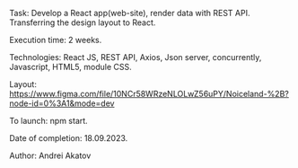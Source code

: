 Task: Develop a React app(web-site), render data with REST API. Transferring the design layout to React.

Execution time: 2 weeks.

Technologies: React JS, REST API, Axios, Json server, concurrently, Javascript, HTML5, module CSS.

Layout: https://www.figma.com/file/10NCr58WRzeNLOLwZ56uPY/Noiceland-%2B?node-id=0%3A1&mode=dev

To launch: npm start.

Date of completion: 18.09.2023.

Author: Andrei Akatov